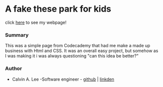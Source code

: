 # A fake these park for kids

click [here](https://calvinalee2006.github.io/Mia-s-Play-palace/) to see my webpage!

### Summary
This was a simple page from Codecademy that had me make a made up business with Html and CSS. It was an overall easy project, but somehow as I was making it i was always questioning "can this idea be better?"

### Author
- Calvin A. Lee -Software engineer - [github](https://github.com/calvinalee2006) | [linkden](https://www.linkedin.com/in/calvin-lee-90082006/)